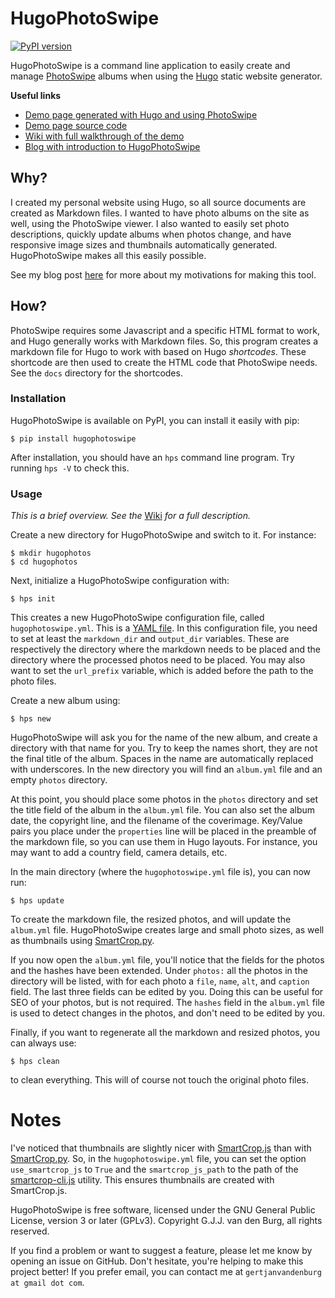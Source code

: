 # HugoPhotoSwipe

[![PyPI version](https://badge.fury.io/py/hugophotoswipe.svg)](https://pypi.org/project/hugophotoswipe)

HugoPhotoSwipe is a command line application to easily create and manage
[PhotoSwipe](http://photoswipe.com/) albums when using the
[Hugo](https://gohugo.io/) static website generator.

**Useful links**
- [Demo page generated with Hugo and using 
  PhotoSwipe](https://gjjvdburg.github.io/HugoPhotoSwipe-Demo/)
- [Demo page source code](https://github.com/GjjvdBurg/HugoPhotoSwipe-Demo)
- [Wiki with full walkthrough of the 
  demo](https://github.com/GjjvdBurg/HugoPhotoSwipe/wiki#gallery-configuration)
- [Blog with introduction to 
  HugoPhotoSwipe](https://gertjanvandenburg.com/blog/hugophotoswipe/)

## Why?

I created my personal website using Hugo, so all source documents are
created as Markdown files. I wanted to have photo albums on the site as
well, using the PhotoSwipe viewer. I also wanted to easily set photo
descriptions, quickly update albums when photos change, and have
responsive image sizes and thumbnails automatically generated.
HugoPhotoSwipe makes all this easily possible.

See my blog post
[here](https://gertjanvandenburg.com/blog/hugophotoswipe/) for more
about my motivations for making this tool.

## How?

PhotoSwipe requires some Javascript and a specific HTML format to work,
and Hugo generally works with Markdown files. So, this program creates a
markdown file for Hugo to work with based on Hugo *shortcodes*. These
shortcode are then used to create the HTML code that PhotoSwipe needs.
See the `docs` directory for the shortcodes.

### Installation

HugoPhotoSwipe is available on PyPI, you can install it easily with pip:

```
$ pip install hugophotoswipe
```

After installation, you should have an ``hps`` command line program. Try 
running ``hps -V`` to check this.

### Usage

*This is a brief overview. See the*
[Wiki](https://github.com/GjjvdBurg/HugoPhotoSwipe/wiki) *for a full
description.*

Create a new directory for HugoPhotoSwipe and switch to it. For
instance:

```
$ mkdir hugophotos
$ cd hugophotos
```

Next, initialize a HugoPhotoSwipe configuration with:

```
$ hps init
```

This creates a new HugoPhotoSwipe configuration file, called
`hugophotoswipe.yml`. This is a [YAML
file](https://en.wikipedia.org/wiki/YAML). In this configuration file,
you need to set at least the `markdown_dir` and `output_dir` variables.
These are respectively the directory where the markdown needs to be
placed and the directory where the processed photos need to be placed.
You may also want to set the `url_prefix` variable, which is added
before the path to the photo files.

Create a new album using:

```
$ hps new
```

HugoPhotoSwipe will ask you for the name of the new album, and create a
directory with that name for you. Try to keep the names short, they are
not the final title of the album. Spaces in the name are automatically
replaced with underscores. In the new directory you will find an
`album.yml` file and an empty `photos` directory.

At this point, you should place some photos in the `photos` directory
and set the title field of the album in the `album.yml` file. You can
also set the album date, the copyright line, and the filename of the
coverimage. Key/Value pairs you place under the `properties` line will
be placed in the preamble of the markdown file, so you can use them in
Hugo layouts. For instance, you may want to add a country field, camera
details, etc.

In the main directory (where the `hugophotoswipe.yml` file is), you can
now run:

```
$ hps update
```

To create the markdown file, the resized photos, and will update the
`album.yml` file. HugoPhotoSwipe creates large and small photo sizes, as
well as thumbnails using
[SmartCrop.py](https://github.com/hhatto/smartcrop.py).

If you now open the `album.yml` file, you'll notice that the fields for
the photos and the hashes have been extended. Under `photos:` all the
photos in the directory will be listed, with for each photo a `file`,
`name`, `alt`, and `caption` field. The last three fields can be edited
by you. Doing this can be useful for SEO of your photos, but is not
required. The `hashes` field in the `album.yml` file is used to detect
changes in the photos, and don't need to be edited by you.

Finally, if you want to regenerate all the markdown and resized photos,
you can always use:

```
$ hps clean
```

to clean everything. This will of course not touch the original photo
files.

# Notes

I've noticed that thumbnails are slightly nicer with
[SmartCrop.js](https://github.com/jwagner/smartcrop.js) than with
[SmartCrop.py](https://github.com/hhatto/smartcrop.py). So, in the
`hugophotoswipe.yml` file, you can set the option `use_smartcrop_js` to
`True` and the `smartcrop_js_path` to the path of the
[smartcrop-cli.js](https://github.com/jwagner/smartcrop-cli) utility.
This ensures thumbnails are created with SmartCrop.js.

HugoPhotoSwipe is free software, licensed under the GNU General Public
License, version 3 or later (GPLv3). Copyright G.J.J. van den Burg, all
rights reserved.

If you find a problem or want to suggest a feature, please let me know by 
opening an issue on GitHub. Don't hesitate, you're helping to make this 
project better! If you prefer email, you can contact me at ``gertjanvandenburg 
at gmail dot com``.
